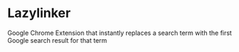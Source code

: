 # Lazylinker
Google Chrome Extension that instantly replaces a search term with the first Google search result for that term
